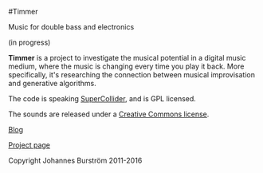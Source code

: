 #Timmer

Music for double bass and electronics 

(in progress)

**Timmer** is a project to investigate the musical potential in a digital music medium, where the music is changing every time you play it back. More specifically, it's researching the connection between musical improvisation and generative algorithms.

The code is speaking [SuperCollider](https://github.com/supercollider/supercollider), and is GPL licensed.

The sounds are released under a [Creative Commons license](https://creativecommons.org/licenses/by-sa/4.0/).

[Blog](http://ljud.org/category/timmer/)

[Project page](http://johannesburstrom.se/works/timmer/)

Copyright Johannes Burström 2011-2016
